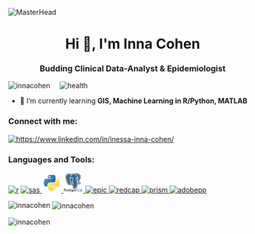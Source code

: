 ![MasterHead](https://animated-gif-creator.com/images/01/top-tools-to-improve-work-productivity-teksun_80.gif)

<h1 align="center">Hi 👋, I'm Inna Cohen</h1>
<h3 align="center">Budding Clinical Data-Analyst & Epidemiologist</h3>

<img align="right" alt="health" width="400" src="https://i.pinimg.com/originals/d4/55/e3/d455e3be112235e6f70ce41be9ffd6d2.gif">


<p align="left"> <img src="https://komarev.com/ghpvc/?username=innacohen&label=Profile%20views&color=0e75b6&style=flat" alt="innacohen" /> </p>

- 🌱 I’m currently learning **GIS, Machine Learning in R/Python, MATLAB**

<h3 align="left">Connect with me:</h3>
<p align="left">
<a href="https://linkedin.com/in/https://www.linkedin.com/in/inessa-inna-cohen/" target="blank"><img align="center" src="https://raw.githubusercontent.com/rahuldkjain/github-profile-readme-generator/master/src/images/icons/Social/linked-in-alt.svg" alt="https://www.linkedin.com/in/inessa-inna-cohen/" height="30" width="40" /></a>
</p>

<h3 align="left">Languages and Tools:</h3>
<p> <a> <a href="https://www.r-project.org/" target="_blank" rel="noreferrer"> 
  <img src="https://www.r-project.org/logo/Rlogo.png" alt="r" width="40" height="40"/></a> 
  <a href="https://www.sas.com" target="_blank" rel="noreferrer"> <img src="https://encrypted-tbn0.gstatic.com/images?q=tbn:ANd9GcQ-OXBCaydyh6eCl4_Ay5QpR_Ffo2zd6nGyCA&usqp=CAU" alt="sas" width="40" height="40"/> </a>  
 <a href="https://www.python.org" target="_blank" rel="noreferrer"> <img src="https://raw.githubusercontent.com/devicons/devicon/master/icons/python/python-original.svg" alt="python" width="40" height="40"/> </a> 
</a> <a href="https://www.postgresql.org" target="_blank" rel="noreferrer"> 
  <img src="https://raw.githubusercontent.com/devicons/devicon/master/icons/postgresql/postgresql-original-wordmark.svg" alt="postgresql" width="40" height="40"/> </a>  </a> <a href="https://www.epic.com" target="_blank" rel="noreferrer"> 
  <img src="https://seekvectorlogo.com/wp-content/uploads/2019/04/epic-systems-corporation-vector-logo-small.png" alt="epic" width="40" height="40"/> </a>  
  </a> <a href="https://www.project-redcap.org" target="_blank" rel="noreferrer"> 
  <img src="https://play-lh.googleusercontent.com/Ukt8yWegZn9uOgHPEHUP6FYIMiSrvDkaDea12NYFPpGXG8kbQsIL3GJChYKXL3HZSqVd" alt="redcap" width="40" height="40"/> </a>  
  </a> <a href="https://www.graphpad.com" target="_blank" rel="noreferrer"> 
  <img src="https://insmac.org/uploads/posts/2019-04/1555305636_prism.png" alt="prism" width="40" height="40"/> </a>  
   </a> <a href="https://www.adobe.com/products/premiere.html" target="_blank" rel="noreferrer"> 
  <img src="https://upload.wikimedia.org/wikipedia/commons/thumb/4/40/Adobe_Premiere_Pro_CC_icon.svg/2101px-Adobe_Premiere_Pro_CC_icon.svg.png" alt="adobepp" width="40" height="40"/> </a>  
</p>


<p><img align="left" src="https://github-readme-stats.vercel.app/api/top-langs?username=innacohen&show_icons=true&locale=en&layout=compact" alt="innacohen" /></p>

<p>&nbsp;<img align="center" src="https://github-readme-stats.vercel.app/api?username=innacohen&show_icons=true&locale=en" alt="innacohen" /></p>

<p><img align="center" src="https://github-readme-streak-stats.herokuapp.com/?user=innacohen&" alt="innacohen" /></p>

